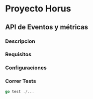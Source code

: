 # Proyecto Horus
## API de Eventos y métricas
### Descripcion
### Requisitos
### Configuraciones
### Correr Tests
```go
go test ./...
```
